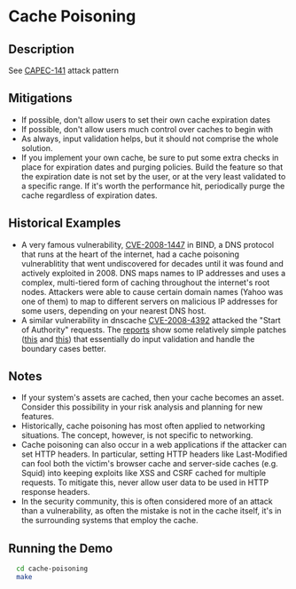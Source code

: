 Cache Poisoning
================

Description
-----------

See [CAPEC-141](http://capec.mitre.org/data/definitions/141.html) attack pattern

Mitigations
-----------
* If possible, don't allow users to set their own cache expiration dates
* If possible, don't allow users much control over caches to begin with
* As always, input validation helps, but it should not comprise the whole solution.
* If you implement your own cache, be sure to put some extra checks in place for expiration dates and purging policies. Build the feature so that the expiration date is not set by the user, or at the very least validated to a specific range. If it's worth the performance hit, periodically purge the cache regardless of expiration dates.

Historical Examples
-------------------
* A very famous vulnerability, [CVE-2008-1447](http://cve.mitre.org/cgi-bin/cvename.cgi?name=CVE-2008-1447) in BIND, a DNS protocol that runs at the heart of the internet, had a cache poisoning vulnerablitity that went undiscovered for decades until it was found and actively exploited in 2008. DNS maps names to IP addresses and uses a complex, multi-tiered form of caching throughout the internet's root nodes. Attackers were able to cause certain domain names (Yahoo was one of them) to map to different servers on malicious IP addresses for some users, depending on your nearest DNS host.
* A similar vulnerability in dnscache [CVE-2008-4392](http://cve.mitre.org/cgi-bin/cvename.cgi?name=CVE-2008-4392) attacked the "Start of Authority" requests. The [reports](http://www.your.org/dnscache/) show some relatively simple patches ([this](http://www.your.org/dnscache/0001-dnscache-merge-similar-outgoing-queries.patch) and [this](http://www.your.org/dnscache/0002-dnscache-cache-soa-records.patch)) that essentially do input validation and handle the boundary cases better.

Notes
-----
* If your system's assets are cached, then your cache becomes an asset. Consider this possibility in your risk analysis and planning for new features.
* Historically, cache poisoning has most often applied to networking situations. The concept, however, is not specific to networking.
* Cache poisoning can also occur in a web applications if the attacker can set HTTP headers. In particular, setting HTTP headers like Last-Modified can fool both the victim's browser cache and server-side caches (e.g. Squid) into keeping exploits like XSS and CSRF cached for multiple requests. To mitigate this, never allow user data to be used in HTTP response headers.
* In the security community, this is often considered more of an attack than a vulnerability, as often the mistake is not in the cache itself, it's in the surrounding systems that employ the cache.

Running the Demo
----------------
```sh
  cd cache-poisoning
  make
```

